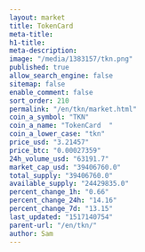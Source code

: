 ```yaml
---
layout: market
title: TokenCard
meta-title: 
h1-title: 
meta-description: 
image: "/media/1383157/tkn.png"
published: true
allow_search_engine: false
sitemap: false
enable_comment: false
sort_order: 210
permalink: "/en/tkn/market.html"
coin_a_symbol: "TKN"
coin_a_name: "TokenCard  "
coin_a_lower_case: "tkn"
price_usd: "3.21457"
price_btc: "0.00027359"
24h_volume_usd: "63191.7"
market_cap_usd: "39406760.0"
total_supply: "39406760.0"
available_supply: "24429835.0"
percent_change_1h: "0.66"
percent_change_24h: "14.16"
percent_change_7d: "13.15"
last_updated: "1517140754"
parent-url: "/en/tkn/"
author: Sam
---
```


